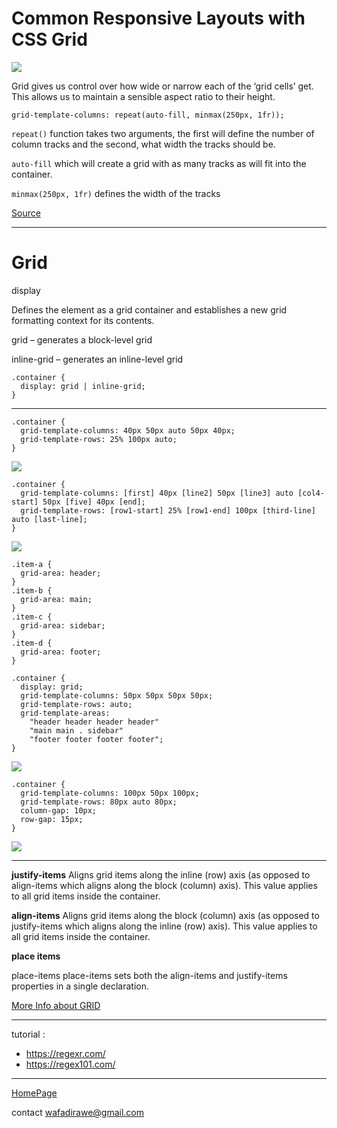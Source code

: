 
# Common Responsive Layouts with CSS Grid 

![](https://miro.medium.com/max/671/1*aN_Im5EoU8hswHF2Hkpksw.gif)

Grid gives us control over how wide or narrow each of the ‘grid cells’ get. This allows us to maintain a sensible aspect ratio to their height.

```
grid-template-columns: repeat(auto-fill, minmax(250px, 1fr));
```
`repeat()` function takes two arguments, the first will define the number of column tracks and the second, what width the tracks should be.

`auto-fill` which will create a grid with as many tracks as will fit into the container.

`minmax(250px, 1fr)` defines the width of the tracks







[Source](https://medium.com/samsung-internet-dev/common-responsive-layouts-with-css-grid-and-some-without-245a862f48df)

***




# Grid

display

Defines the element as a grid container and establishes a new grid formatting context for its contents.

grid – generates a block-level grid

inline-grid – generates an inline-level grid

```
.container {
  display: grid | inline-grid;
}
```
***

```
.container {
  grid-template-columns: 40px 50px auto 50px 40px;
  grid-template-rows: 25% 100px auto;
}
```

![](https://css-tricks.com/wp-content/uploads/2018/11/template-columns-rows-01.svg)

```
.container {
  grid-template-columns: [first] 40px [line2] 50px [line3] auto [col4-start] 50px [five] 40px [end];
  grid-template-rows: [row1-start] 25% [row1-end] 100px [third-line] auto [last-line];
}
```
![](https://css-tricks.com/wp-content/uploads/2018/11/template-column-rows-02.svg)

```
.item-a {
  grid-area: header;
}
.item-b {
  grid-area: main;
}
.item-c {
  grid-area: sidebar;
}
.item-d {
  grid-area: footer;
}

.container {
  display: grid;
  grid-template-columns: 50px 50px 50px 50px;
  grid-template-rows: auto;
  grid-template-areas: 
    "header header header header"
    "main main . sidebar"
    "footer footer footer footer";
}
```
![](https://css-tricks.com/wp-content/uploads/2018/11/dddgrid-template-areas.svg)

```
.container {
  grid-template-columns: 100px 50px 100px;
  grid-template-rows: 80px auto 80px; 
  column-gap: 10px;
  row-gap: 15px;
}
```
![](https://css-tricks.com/wp-content/uploads/2018/11/dddgrid-gap.svg)

***

**justify-items**
Aligns grid items along the inline (row) axis (as opposed to align-items which aligns along the block (column) axis). This value applies to all grid items inside the container.

**align-items**
Aligns grid items along the block (column) axis (as opposed to justify-items which aligns along the inline (row) axis). This value applies to all grid items inside the container.

**place items**

place-items
place-items sets both the align-items and justify-items properties in a single declaration.


[More Info about GRID](https://css-tricks.com/snippets/css/complete-guide-grid/)


***


tutorial :
* https://regexr.com/
* https://regex101.com/

***

[HomePage](https://wafaankoush99.github.io/Reading-Notes/READMEcode301.html)  


contact wafadirawe@gmail.com
